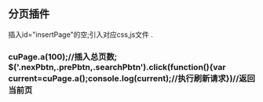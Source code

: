 ##  分页插件
插入id="insertPage"的空;引入对应css,js文件 .
###  cuPage.a(100);//插入总页数; $('.nexPbtn,.prePbtn,.searchPbtn').click(function(){var current=cuPage.a();console.log(current);//执行刷新请求})//返回当前页
